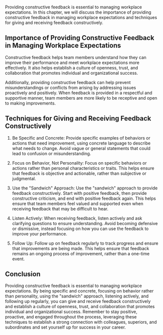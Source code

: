 
Providing constructive feedback is essential to managing workplace expectations. In this chapter, we will discuss the importance of providing constructive feedback in managing workplace expectations and techniques for giving and receiving feedback constructively.

Importance of Providing Constructive Feedback in Managing Workplace Expectations
--------------------------------------------------------------------------------

Constructive feedback helps team members understand how they can improve their performance and meet workplace expectations more effectively. It also helps establish a culture of openness, trust, and collaboration that promotes individual and organizational success.

Additionally, providing constructive feedback can help prevent misunderstandings or conflicts from arising by addressing issues proactively and positively. When feedback is provided in a respectful and supportive manner, team members are more likely to be receptive and open to making improvements.

Techniques for Giving and Receiving Feedback Constructively
-----------------------------------------------------------

1. Be Specific and Concrete: Provide specific examples of behaviors or actions that need improvement, using concrete language to describe what needs to change. Avoid vague or general statements that could lead to confusion or misunderstanding.

2. Focus on Behavior, Not Personality: Focus on specific behaviors or actions rather than personal characteristics or traits. This helps ensure that feedback is objective and actionable, rather than subjective or judgmental.

3. Use the "Sandwich" Approach: Use the "sandwich" approach to provide feedback constructively. Start with positive feedback, then provide constructive criticism, and end with positive feedback again. This helps ensure that team members feel valued and supported even when receiving feedback that may be difficult to hear.

4. Listen Actively: When receiving feedback, listen actively and ask clarifying questions to ensure understanding. Avoid becoming defensive or dismissive, instead focusing on how you can use the feedback to improve your performance.

5. Follow Up: Follow up on feedback regularly to track progress and ensure that improvements are being made. This helps ensure that feedback remains an ongoing process of improvement, rather than a one-time event.

Conclusion
----------

Providing constructive feedback is essential to managing workplace expectations. By being specific and concrete, focusing on behavior rather than personality, using the "sandwich" approach, listening actively, and following up regularly, you can give and receive feedback constructively and establish a culture of openness, trust, and collaboration that promotes individual and organizational success. Remember to stay positive, proactive, and engaged throughout the process, leveraging these techniques to establish a strong connection with colleagues, superiors, and subordinates and set yourself up for success in your career.
